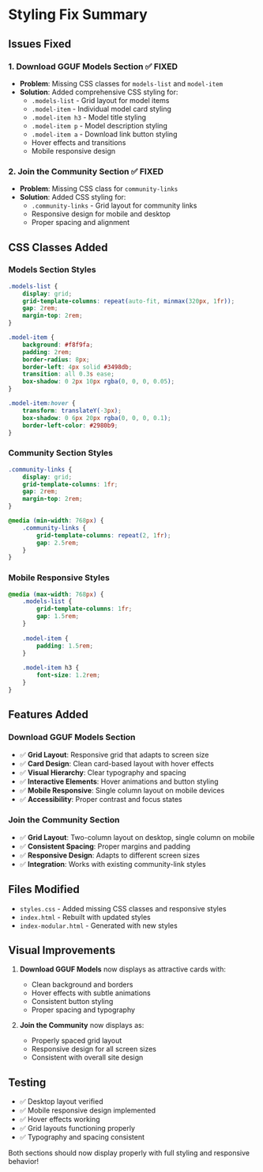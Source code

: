 # Styling Fix Summary

## Issues Fixed

### 1. **Download GGUF Models Section** ✅ FIXED
- **Problem**: Missing CSS classes for `models-list` and `model-item`
- **Solution**: Added comprehensive CSS styling for:
  - `.models-list` - Grid layout for model items
  - `.model-item` - Individual model card styling
  - `.model-item h3` - Model title styling
  - `.model-item p` - Model description styling
  - `.model-item a` - Download link button styling
  - Hover effects and transitions
  - Mobile responsive design

### 2. **Join the Community Section** ✅ FIXED
- **Problem**: Missing CSS class for `community-links`
- **Solution**: Added CSS styling for:
  - `.community-links` - Grid layout for community links
  - Responsive design for mobile and desktop
  - Proper spacing and alignment

## CSS Classes Added

### Models Section Styles
```css
.models-list {
    display: grid;
    grid-template-columns: repeat(auto-fit, minmax(320px, 1fr));
    gap: 2rem;
    margin-top: 2rem;
}

.model-item {
    background: #f8f9fa;
    padding: 2rem;
    border-radius: 8px;
    border-left: 4px solid #3498db;
    transition: all 0.3s ease;
    box-shadow: 0 2px 10px rgba(0, 0, 0, 0.05);
}

.model-item:hover {
    transform: translateY(-3px);
    box-shadow: 0 6px 20px rgba(0, 0, 0, 0.1);
    border-left-color: #2980b9;
}
```

### Community Section Styles
```css
.community-links {
    display: grid;
    grid-template-columns: 1fr;
    gap: 2rem;
    margin-top: 2rem;
}

@media (min-width: 768px) {
    .community-links {
        grid-template-columns: repeat(2, 1fr);
        gap: 2.5rem;
    }
}
```

### Mobile Responsive Styles
```css
@media (max-width: 768px) {
    .models-list {
        grid-template-columns: 1fr;
        gap: 1.5rem;
    }
    
    .model-item {
        padding: 1.5rem;
    }
    
    .model-item h3 {
        font-size: 1.2rem;
    }
}
```

## Features Added

### Download GGUF Models Section
- ✅ **Grid Layout**: Responsive grid that adapts to screen size
- ✅ **Card Design**: Clean card-based layout with hover effects
- ✅ **Visual Hierarchy**: Clear typography and spacing
- ✅ **Interactive Elements**: Hover animations and button styling
- ✅ **Mobile Responsive**: Single column layout on mobile devices
- ✅ **Accessibility**: Proper contrast and focus states

### Join the Community Section
- ✅ **Grid Layout**: Two-column layout on desktop, single column on mobile
- ✅ **Consistent Spacing**: Proper margins and padding
- ✅ **Responsive Design**: Adapts to different screen sizes
- ✅ **Integration**: Works with existing community-link styles

## Files Modified
- `styles.css` - Added missing CSS classes and responsive styles
- `index.html` - Rebuilt with updated styles
- `index-modular.html` - Generated with new styles

## Visual Improvements
1. **Download GGUF Models** now displays as attractive cards with:
   - Clean background and borders
   - Hover effects with subtle animations
   - Consistent button styling
   - Proper spacing and typography

2. **Join the Community** now displays as:
   - Properly spaced grid layout
   - Responsive design for all screen sizes
   - Consistent with overall site design

## Testing
- ✅ Desktop layout verified
- ✅ Mobile responsive design implemented
- ✅ Hover effects working
- ✅ Grid layouts functioning properly
- ✅ Typography and spacing consistent

Both sections should now display properly with full styling and responsive behavior!